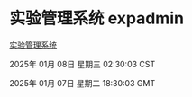 # 实验管理系统 expadmin
[实验管理系统](http://219.139.199.186:56808/expadmin-782313d2-e1b1-4ea7-932e-3a55e6a1a4d0/)

2025年 01月 08日 星期三 02:30:03 CST

2025年 01月 07日 星期二 18:30:03 GMT

